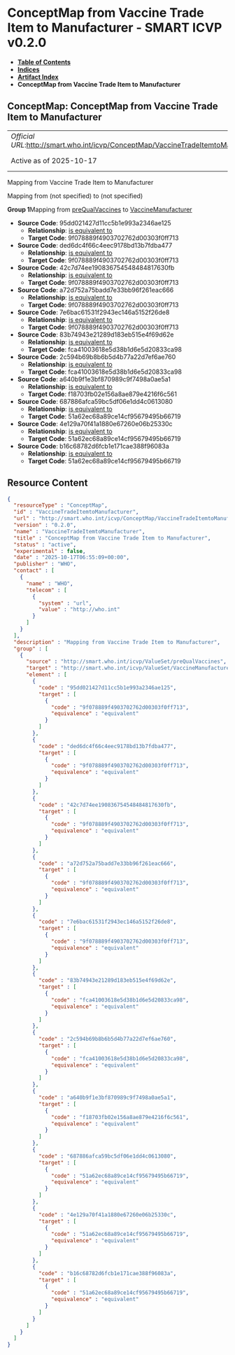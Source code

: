 # ConceptMap from Vaccine Trade Item to Manufacturer - SMART ICVP v0.2.0

* [**Table of Contents**](toc.md)
* [**Indices**](indices.md)
* [**Artifact Index**](artifacts.md)
* **ConceptMap from Vaccine Trade Item to Manufacturer**

## ConceptMap: ConceptMap from Vaccine Trade Item to Manufacturer 

| | |
| :--- | :--- |
| *Official URL*:http://smart.who.int/icvp/ConceptMap/VaccineTradeItemtoManufacturer | *Version*:0.2.0 |
| Active as of 2025-10-17 | *Computable Name*:VaccineTradeItemtoManufacturer |

 
Mapping from Vaccine Trade Item to Manufacturer 

Mapping from (not specified) to (not specified)

**Group 1**Mapping from [preQualVaccines](ValueSet-preQualVaccines.md) to [VaccineManufacturer](ValueSet-VaccineManufacturer.md)

* **Source Code**: 95dd021427d11cc5b1e993a2346ae125
  * **Relationship**: [is equivalent to](http://hl7.org/fhir/R5/codesystem-concept-map-relationship.html#equivalent)
  * **Target Code**: 9f078889f4903702762d00303f0ff713
* **Source Code**: ded6dc4f66c4eec9178bd13b7fdba477
  * **Relationship**: [is equivalent to](http://hl7.org/fhir/R5/codesystem-concept-map-relationship.html#equivalent)
  * **Target Code**: 9f078889f4903702762d00303f0ff713
* **Source Code**: 42c7d74ee190836754548484817630fb
  * **Relationship**: [is equivalent to](http://hl7.org/fhir/R5/codesystem-concept-map-relationship.html#equivalent)
  * **Target Code**: 9f078889f4903702762d00303f0ff713
* **Source Code**: a72d752a75badd7e33bb96f261eac666
  * **Relationship**: [is equivalent to](http://hl7.org/fhir/R5/codesystem-concept-map-relationship.html#equivalent)
  * **Target Code**: 9f078889f4903702762d00303f0ff713
* **Source Code**: 7e6bac61531f2943ec146a5152f26de8
  * **Relationship**: [is equivalent to](http://hl7.org/fhir/R5/codesystem-concept-map-relationship.html#equivalent)
  * **Target Code**: 9f078889f4903702762d00303f0ff713
* **Source Code**: 83b74943e21289d183eb515e4f69d62e
  * **Relationship**: [is equivalent to](http://hl7.org/fhir/R5/codesystem-concept-map-relationship.html#equivalent)
  * **Target Code**: fca41003618e5d38b1d6e5d20833ca98
* **Source Code**: 2c594b69b8b6b5d4b77a22d7ef6ae760
  * **Relationship**: [is equivalent to](http://hl7.org/fhir/R5/codesystem-concept-map-relationship.html#equivalent)
  * **Target Code**: fca41003618e5d38b1d6e5d20833ca98
* **Source Code**: a640b9f1e3bf870989c9f7498a0ae5a1
  * **Relationship**: [is equivalent to](http://hl7.org/fhir/R5/codesystem-concept-map-relationship.html#equivalent)
  * **Target Code**: f18703fb02e156a8ae879e4216f6c561
* **Source Code**: 687886afca59bc5df06e1dd4c0613080
  * **Relationship**: [is equivalent to](http://hl7.org/fhir/R5/codesystem-concept-map-relationship.html#equivalent)
  * **Target Code**: 51a62ec68a89ce14cf95679495b66719
* **Source Code**: 4e129a70f41a1880e67260e06b25330c
  * **Relationship**: [is equivalent to](http://hl7.org/fhir/R5/codesystem-concept-map-relationship.html#equivalent)
  * **Target Code**: 51a62ec68a89ce14cf95679495b66719
* **Source Code**: b16c68782d6fcb1e171cae388f96083a
  * **Relationship**: [is equivalent to](http://hl7.org/fhir/R5/codesystem-concept-map-relationship.html#equivalent)
  * **Target Code**: 51a62ec68a89ce14cf95679495b66719



## Resource Content

```json
{
  "resourceType" : "ConceptMap",
  "id" : "VaccineTradeItemtoManufacturer",
  "url" : "http://smart.who.int/icvp/ConceptMap/VaccineTradeItemtoManufacturer",
  "version" : "0.2.0",
  "name" : "VaccineTradeItemtoManufacturer",
  "title" : "ConceptMap from Vaccine Trade Item to Manufacturer",
  "status" : "active",
  "experimental" : false,
  "date" : "2025-10-17T06:55:09+00:00",
  "publisher" : "WHO",
  "contact" : [
    {
      "name" : "WHO",
      "telecom" : [
        {
          "system" : "url",
          "value" : "http://who.int"
        }
      ]
    }
  ],
  "description" : "Mapping from Vaccine Trade Item to Manufacturer",
  "group" : [
    {
      "source" : "http://smart.who.int/icvp/ValueSet/preQualVaccines",
      "target" : "http://smart.who.int/icvp/ValueSet/VaccineManufacturer",
      "element" : [
        {
          "code" : "95dd021427d11cc5b1e993a2346ae125",
          "target" : [
            {
              "code" : "9f078889f4903702762d00303f0ff713",
              "equivalence" : "equivalent"
            }
          ]
        },
        {
          "code" : "ded6dc4f66c4eec9178bd13b7fdba477",
          "target" : [
            {
              "code" : "9f078889f4903702762d00303f0ff713",
              "equivalence" : "equivalent"
            }
          ]
        },
        {
          "code" : "42c7d74ee190836754548484817630fb",
          "target" : [
            {
              "code" : "9f078889f4903702762d00303f0ff713",
              "equivalence" : "equivalent"
            }
          ]
        },
        {
          "code" : "a72d752a75badd7e33bb96f261eac666",
          "target" : [
            {
              "code" : "9f078889f4903702762d00303f0ff713",
              "equivalence" : "equivalent"
            }
          ]
        },
        {
          "code" : "7e6bac61531f2943ec146a5152f26de8",
          "target" : [
            {
              "code" : "9f078889f4903702762d00303f0ff713",
              "equivalence" : "equivalent"
            }
          ]
        },
        {
          "code" : "83b74943e21289d183eb515e4f69d62e",
          "target" : [
            {
              "code" : "fca41003618e5d38b1d6e5d20833ca98",
              "equivalence" : "equivalent"
            }
          ]
        },
        {
          "code" : "2c594b69b8b6b5d4b77a22d7ef6ae760",
          "target" : [
            {
              "code" : "fca41003618e5d38b1d6e5d20833ca98",
              "equivalence" : "equivalent"
            }
          ]
        },
        {
          "code" : "a640b9f1e3bf870989c9f7498a0ae5a1",
          "target" : [
            {
              "code" : "f18703fb02e156a8ae879e4216f6c561",
              "equivalence" : "equivalent"
            }
          ]
        },
        {
          "code" : "687886afca59bc5df06e1dd4c0613080",
          "target" : [
            {
              "code" : "51a62ec68a89ce14cf95679495b66719",
              "equivalence" : "equivalent"
            }
          ]
        },
        {
          "code" : "4e129a70f41a1880e67260e06b25330c",
          "target" : [
            {
              "code" : "51a62ec68a89ce14cf95679495b66719",
              "equivalence" : "equivalent"
            }
          ]
        },
        {
          "code" : "b16c68782d6fcb1e171cae388f96083a",
          "target" : [
            {
              "code" : "51a62ec68a89ce14cf95679495b66719",
              "equivalence" : "equivalent"
            }
          ]
        }
      ]
    }
  ]
}

```
